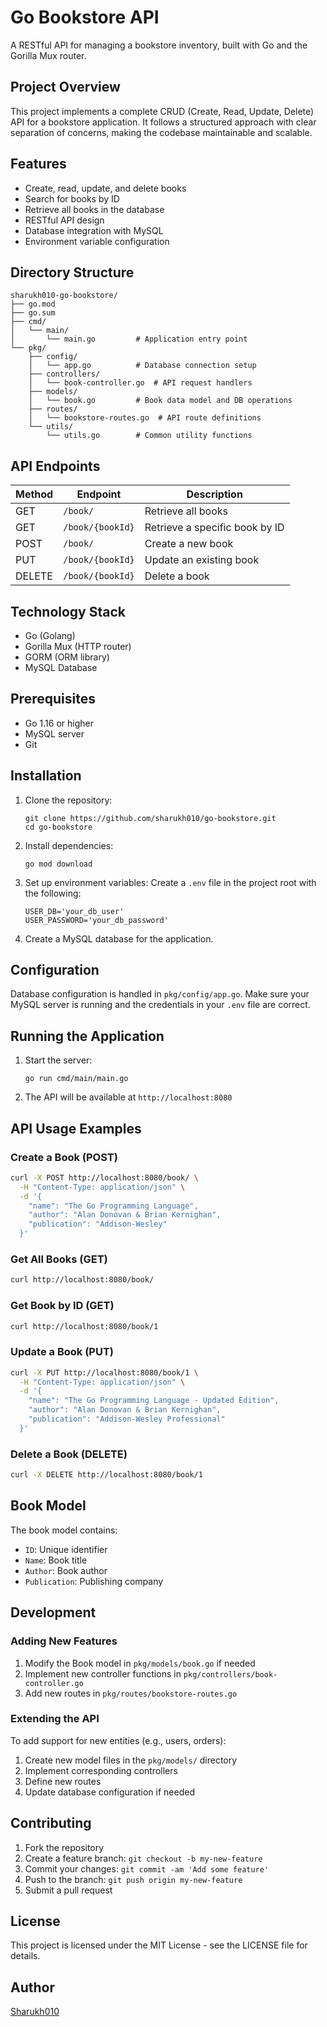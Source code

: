 # Go Bookstore API

A RESTful API for managing a bookstore inventory, built with Go and the Gorilla Mux router.

## Project Overview

This project implements a complete CRUD (Create, Read, Update, Delete) API for a bookstore application. It follows a structured approach with clear separation of concerns, making the codebase maintainable and scalable.

## Features

- Create, read, update, and delete books
- Search for books by ID
- Retrieve all books in the database
- RESTful API design
- Database integration with MySQL
- Environment variable configuration

## Directory Structure

```
sharukh010-go-bookstore/ 
├── go.mod 
├── go.sum 
├── cmd/ 
│   └── main/ 
│       └── main.go         # Application entry point
└── pkg/ 
    ├── config/ 
    │   └── app.go          # Database connection setup
    ├── controllers/ 
    │   └── book-controller.go  # API request handlers
    ├── models/ 
    │   └── book.go         # Book data model and DB operations
    ├── routes/ 
    │   └── bookstore-routes.go  # API route definitions
    └── utils/ 
        └── utils.go        # Common utility functions
```

## API Endpoints

| Method | Endpoint | Description |
|--------|----------|-------------|
| GET | `/book/` | Retrieve all books |
| GET | `/book/{bookId}` | Retrieve a specific book by ID |
| POST | `/book/` | Create a new book |
| PUT | `/book/{bookId}` | Update an existing book |
| DELETE | `/book/{bookId}` | Delete a book |

## Technology Stack

- Go (Golang)
- Gorilla Mux (HTTP router)
- GORM (ORM library)
- MySQL Database

## Prerequisites

- Go 1.16 or higher
- MySQL server
- Git

## Installation

1. Clone the repository:
   ```
   git clone https://github.com/sharukh010/go-bookstore.git
   cd go-bookstore
   ```

2. Install dependencies:
   ```
   go mod download
   ```

3. Set up environment variables:
   Create a `.env` file in the project root with the following:
   ```
   USER_DB='your_db_user'
   USER_PASSWORD='your_db_password'
   ```

4. Create a MySQL database for the application.

## Configuration

Database configuration is handled in `pkg/config/app.go`. Make sure your MySQL server is running and the credentials in your `.env` file are correct.

## Running the Application

1. Start the server:
   ```
   go run cmd/main/main.go
   ```

2. The API will be available at `http://localhost:8080`

## API Usage Examples

### Create a Book (POST)
```bash
curl -X POST http://localhost:8080/book/ \
  -H "Content-Type: application/json" \
  -d '{
    "name": "The Go Programming Language",
    "author": "Alan Donovan & Brian Kernighan",
    "publication": "Addison-Wesley"
  }'
```

### Get All Books (GET)
```bash
curl http://localhost:8080/book/
```

### Get Book by ID (GET)
```bash
curl http://localhost:8080/book/1
```

### Update a Book (PUT)
```bash
curl -X PUT http://localhost:8080/book/1 \
  -H "Content-Type: application/json" \
  -d '{
    "name": "The Go Programming Language - Updated Edition",
    "author": "Alan Donovan & Brian Kernighan",
    "publication": "Addison-Wesley Professional"
  }'
```

### Delete a Book (DELETE)
```bash
curl -X DELETE http://localhost:8080/book/1
```

## Book Model

The book model contains:

- `ID`: Unique identifier
- `Name`: Book title
- `Author`: Book author
- `Publication`: Publishing company

## Development

### Adding New Features

1. Modify the Book model in `pkg/models/book.go` if needed
2. Implement new controller functions in `pkg/controllers/book-controller.go`
3. Add new routes in `pkg/routes/bookstore-routes.go`

### Extending the API

To add support for new entities (e.g., users, orders):

1. Create new model files in the `pkg/models/` directory
2. Implement corresponding controllers
3. Define new routes
4. Update database configuration if needed

## Contributing

1. Fork the repository
2. Create a feature branch: `git checkout -b my-new-feature`
3. Commit your changes: `git commit -am 'Add some feature'`
4. Push to the branch: `git push origin my-new-feature`
5. Submit a pull request

## License

This project is licensed under the MIT License - see the LICENSE file for details.

## Author

[Sharukh010](https://github.com/sharukh010)